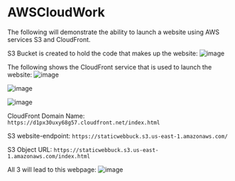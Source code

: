# AWSCloudWork

The following will demonstrate the ability to launch a website using AWS services S3 and CloudFront.

S3 Bucket is created to hold the code that makes up the website:
![image](https://github.com/user-attachments/assets/5f4d5905-8ee6-44bb-a445-98efb8c6e3f4)

The following shows the CloudFront service that is used to launch the website:
![image](https://github.com/user-attachments/assets/f12bbb91-0a75-4031-b940-7304c1168cb8)

![image](https://github.com/user-attachments/assets/f12b3700-f63d-473c-9458-cc1dd6770a94)

![image](https://github.com/user-attachments/assets/fcf262c7-1575-4c8b-bbf4-584fd3c429d3)

CloudFront Domain Name:
```https://d1px30uxy68g57.cloudfront.net/index.html```

S3 website-endpoint:
```https://staticwebbuck.s3.us-east-1.amazonaws.com/```

S3 Object URL:
```https://staticwebbuck.s3.us-east-1.amazonaws.com/index.html```

All 3 will lead to this webpage:
![image](https://github.com/user-attachments/assets/925d471f-43b8-4433-80e4-c46d4d69a9bc)
